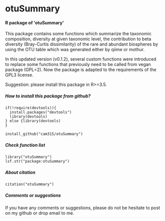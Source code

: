# otuSummary
#### R package of 'otuSummary'

This package contains some functions which summarize the taxonomic composition, diversity at given taxonomic level, the contribution to beta diversity (Bray-Curtis dissimilarity) of the rare and abundant biospheres by using the OTU table which was generated either by qiime or mothur. 

In this updated version (v0.1.2), several custom functions were introduced to replace some functions that previously need to be called from vegan package (GPL=2). Now the package is adapted to the requirements of the GPL3 license.

Suggestion: please install this package in R>=3.5.

##### How to install this package from github?

    if(!require(devtools)){
      install.packages("devtools")
      library(devtools)
    } else {library(devtools)
    }
    
    install_github("cam315/otuSummary")
    
##### Check function list
    library("otuSummary")
    lsf.str("package:otuSummary")
    
##### About citation
    citation("otuSummary")

##### Comments or suggestions
If you have any comments or suggestions, please do not be hesitate to post on my github or drop email to me.
    



